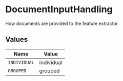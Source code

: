 # DocumentInputHandling

How documents are provided to the feature extractor


## Values

| Name         | Value        |
| ------------ | ------------ |
| `INDIVIDUAL` | individual   |
| `GROUPED`    | grouped      |